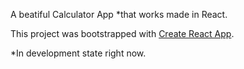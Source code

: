 A beatiful Calculator App *that works made in React.

This project was bootstrapped with [Create React App](https://github.com/facebook/create-react-app).

*In development state right now.

